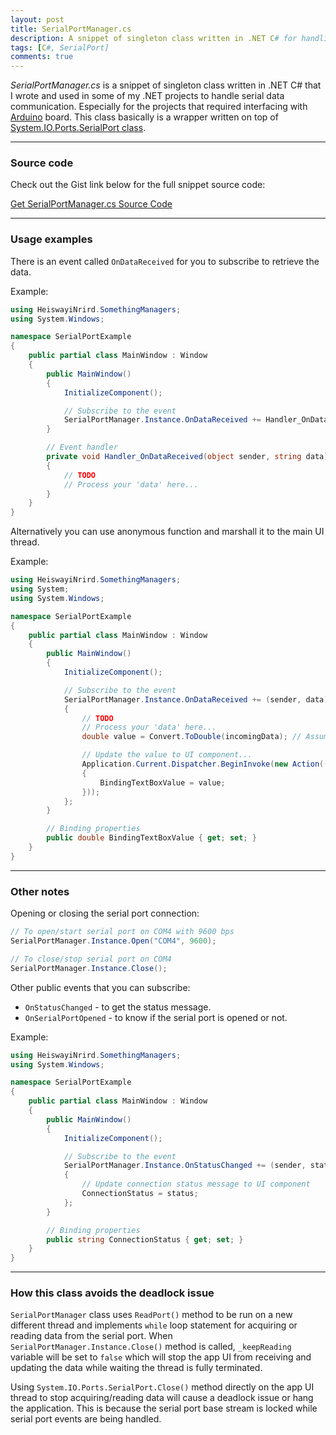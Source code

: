 ```yaml
---
layout: post
title: SerialPortManager.cs
description: A snippet of singleton class written in .NET C# for handling serial data communication.
tags: [C#, SerialPort]
comments: true
---
```


_SerialPortManager.cs_ is a snippet of singleton class written in .NET C# that I wrote and used in some of my .NET projects to handle serial data communication. Especially for the projects that required interfacing with [Arduino](https://www.arduino.cc/) board. This class basically is a wrapper written on top of [System.IO.Ports.SerialPort class](https://msdn.microsoft.com/en-us/library/system.io.ports.serialport).

<hr class="break">

### Source code

Check out the Gist link below for the full snippet source code:

<a href="https://gist.github.com/heiswayi/80eda1a6905ba4edee8bd21a45f3a22d" class="button big">Get SerialPortManager.cs Source Code</a>

<hr class="break">

### Usage examples

There is an event called `OnDataReceived` for you to subscribe to retrieve the data.

Example:

```csharp
using HeiswayiNrird.SomethingManagers;
using System.Windows;

namespace SerialPortExample
{
    public partial class MainWindow : Window
    {
        public MainWindow()
        {
            InitializeComponent();

            // Subscribe to the event
            SerialPortManager.Instance.OnDataReceived += Handler_OnDataReceived;
        }

        // Event handler
        private void Handler_OnDataReceived(object sender, string data)
        {
            // TODO
            // Process your 'data' here...
        }
    }
}
```

Alternatively you can use anonymous function and marshall it to the main UI thread.

Example:

```csharp
using HeiswayiNrird.SomethingManagers;
using System;
using System.Windows;

namespace SerialPortExample
{
    public partial class MainWindow : Window
    {
        public MainWindow()
        {
            InitializeComponent();

            // Subscribe to the event
            SerialPortManager.Instance.OnDataReceived += (sender, data) =>
            {
                // TODO
                // Process your 'data' here...
                double value = Convert.ToDouble(incomingData); // Assuming the 'data' contains value "123"...

                // Update the value to UI component...
                Application.Current.Dispatcher.BeginInvoke(new Action(() =>
                {
                    BindingTextBoxValue = value;
                }));
            };
        }

        // Binding properties
        public double BindingTextBoxValue { get; set; }
    }
}
```

<hr class="break">

### Other notes

Opening or closing the serial port connection:

```csharp
// To open/start serial port on COM4 with 9600 bps
SerialPortManager.Instance.Open("COM4", 9600);

// To close/stop serial port on COM4
SerialPortManager.Instance.Close();
```

Other public events that you can subscribe:

- `OnStatusChanged` - to get the status message.
- `OnSerialPortOpened` - to know if the serial port is opened or not.

Example:

```csharp
using HeiswayiNrird.SomethingManagers;
using System.Windows;

namespace SerialPortExample
{
    public partial class MainWindow : Window
    {
        public MainWindow()
        {
            InitializeComponent();

            // Subscribe to the event
            SerialPortManager.Instance.OnStatusChanged += (sender, status) =>
            {
                // Update connection status message to UI component
                ConnectionStatus = status;
            };
        }

        // Binding properties
        public string ConnectionStatus { get; set; }
    }
}
```

<hr class="break">

### How this class avoids the deadlock issue

`SerialPortManager` class uses `ReadPort()` method to be run on a new different thread and implements `while` loop statement for acquiring or reading data from the serial port. When `SerialPortManager.Instance.Close()` method is called, `_keepReading` variable will be set to `false` which will stop the app UI from receiving and updating the data while waiting the thread is fully terminated.

Using `System.IO.Ports.SerialPort.Close()` method directly on the app UI thread to stop acquiring/reading data will cause a deadlock issue or hang the application. This is because the serial port base stream is locked while serial port events are being handled.
